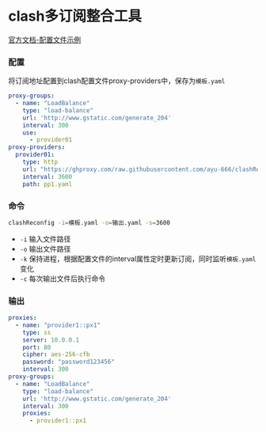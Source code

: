 # clash多订阅整合工具

[官方文档-配置文件示例](https://github.com/Dreamacro/clash/wiki/configuration#all-configuration-options)

### 配置

将订阅地址配置到clash配置文件proxy-providers中，保存为`模板.yaml`

```yaml
proxy-groups:
  - name: "LoadBalance"
    type: "load-balance"
    url: 'http://www.gstatic.com/generate_204'
    interval: 300
    use:
      - provider01
proxy-providers:
  provider01:
    type: http
    url: "https://ghproxy.com/raw.githubusercontent.com/ayu-666/clashReconfig/main/examples/proxy_provider1.yaml"
    interval: 3600
    path: pp1.yaml
```

### 命令


```bash
clashReconfig -i=模板.yaml -o=输出.yaml -s=3600
```

- `-i` 输入文件路径
- `-o` 输出文件路径
- `-k` 保持进程，根据配置文件的interval属性定时更新订阅，同时监听`模板.yaml`变化
- `-c` 每次输出文件后执行命令

### 输出

```yaml
proxies:
  - name: "provider1::px1"
    type: ss
    server: 10.0.0.1
    port: 80
    cipher: aes-256-cfb
    password: "password123456"
    interval: 300
proxy-groups:
  - name: "LoadBalance"
    type: "load-balance"
    url: 'http://www.gstatic.com/generate_204'
    interval: 300
    proxies:
      - provider1::px1
```
